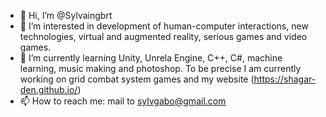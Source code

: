 - 👋 Hi, I’m @Sylvaingbrt
- 👀 I’m interested in development of human-computer interactions, new technologies, virtual and augmented reality, serious games and video games.
- 🌱 I’m currently learning Unity, Unrela Engine, C++, C#, machine learning, music making and photoshop. To be precise I am currently working on grid combat system games and my website (https://shagar-den.github.io/)
- 📫 How to reach me: mail to sylvgabo@gmail.com

<!---
Sylvaingbrt/Sylvaingbrt is a ✨ special ✨ repository because its `README.md` (this file) appears on your GitHub profile.
You can click the Preview link to take a look at your changes.
--->
